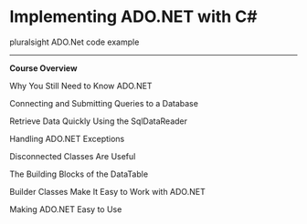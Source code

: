 # Implementing ADO.NET with C#
 pluralsight ADO.Net code example
 
 ***
 
 
**Course Overview**		

Why You Still Need to Know ADO.NET	

Connecting and Submitting Queries to a Database	

Retrieve Data Quickly Using the SqlDataReader	

Handling ADO.NET Exceptions		

Disconnected Classes Are Useful	

The Building Blocks of the DataTable	
	
Builder Classes Make It Easy to Work with ADO.NET		

Making ADO.NET Easy to Use
